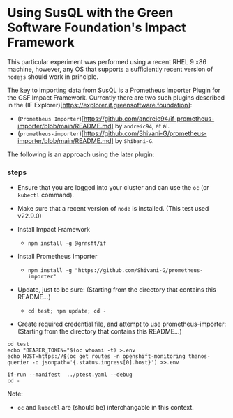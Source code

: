 # Using SusQL with the Green Software Foundation's Impact Framework

This particular experiment was performed using a recent RHEL 9 x86 machine,
however, any OS that supports a sufficiently recent version of `nodejs` should
work in principle.

The key to importing data from SusQL is a Prometheus Importer Plugin for the GSF Impact Framework.
Currently there are two such plugins described in the (IF Explorer)[https://explorer.if.greensoftware.foundation]:
- (`Prometheus Importer`)[https://github.com/andreic94/if-prometheus-importer/blob/main/README.md] by `andreic94`, et al.
- (`prometheus-importer`)[https://github.com/Shivani-G/prometheus-importer/blob/main/README.md] by `Shibani-G`.

The following is an approach using the later plugin:

### steps
- Ensure that you are logged into your cluster and can use the `oc` (or `kubectl` command).
- Make sure that a recent version of `node` is installed.  (This test used v22.9.0)
- Install Impact Framework
  - `npm install -g @grnsft/if`
- Install Prometheus Importer
  - `npm install -g "https://github.com/Shivani-G/prometheus-importer"`
- Update, just to be sure: (Starting from the directory that contains this README...)
  - `cd test; npm update; cd -`

- Create required credential file, and attempt to use prometheus-importer: (Starting from the directory that contains this README...)
```
cd test
echo "BEARER_TOKEN="$(oc whoami -t) >.env
echo HOST=https://$(oc get routes -n openshift-monitoring thanos-querier -o jsonpath='{.status.ingress[0].host}') >>.env

if-run --manifest  ../ptest.yaml --debug
cd -
```


Note:
- `oc` and `kubectl` are (should be) interchangable in this context.
